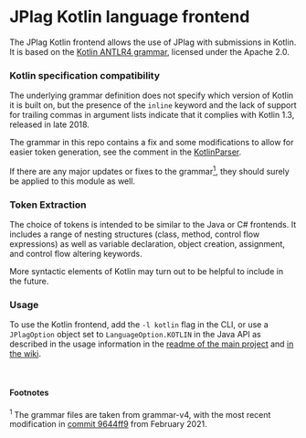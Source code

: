 # JPlag Kotlin language frontend

The JPlag Kotlin frontend allows the use of JPlag with submissions in Kotlin. <br>
It is based on the [Kotlin ANTLR4 grammar](https://github.com/antlr/grammars-v4/tree/master/kotlin/kotlin), licensed under the Apache 2.0.

### Kotlin specification compatibility

The underlying grammar definition does not specify which version of Kotlin it is built on, but the presence of the `inline` keyword and the lack of support for trailing commas in argument lists indicate that it complies with Kotlin 1.3, released in late 2018.

The grammar in this repo contains a fix and some modifications to allow for easier token generation, see the comment in the [KotlinParser](src/main/antlr4/de/jplag/kotlin/grammar/KotlinParser.g4).

If there are any major updates or fixes to the grammar<a href="#footnote-1"><sup>1</sup></a>, they should surely be applied to this module as well. 


### Token Extraction

The choice of tokens is intended to be similar to the Java or C# frontends. It includes a range of nesting structures (class, method, control flow expressions) as well as variable declaration, object creation, assignment, and control flow altering keywords.

More syntactic elements of Kotlin may turn out to be helpful to include in the future.

### Usage

To use the Kotlin frontend, add the `-l kotlin` flag in the CLI, or use a `JPlagOption` object set to `LanguageOption.KOTLIN` in the Java API as described in the usage information in the [readme of the main project](https://github.com/jplag/JPlag#usage) and [in the wiki](https://github.com/jplag/JPlag/wiki/1.-How-to-Use-JPlag).

<br>

#### Footnotes
<section id="footnote-1"><sup>1 </sup>The grammar files are taken from grammar-v4, with the most recent modification in <a href="https://github.com/antlr/grammars-v4/tree/9644ff90b769cecf2ee0089c88993042e401a75e/kotlin/kotlin">commit 9644ff9</a> from February 2021.</section>